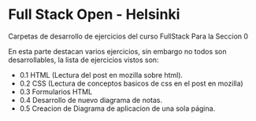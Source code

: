 # Full Stack Open - Helsinki

Carpetas de desarrollo de ejercicios del curso FullStack Para la Seccion 0 

En esta parte destacan varios ejercicios, sin embargo no todos son desarrollables, la lista de ejercicios vistos son:

- 0.1 HTML (Lectura del post en mozilla sobre html).
- 0.2 CSS (Lectura de conceptos basicos de css en el post en mozilla)
- 0.3 Formularios HTML 
- 0.4 Desarrollo de nuevo diagrama de notas.
- 0.5 Creacion de Diagrama de aplicacion de una sola página.  
